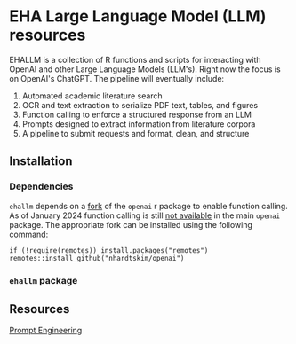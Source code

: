 # EHA Large Language Model (LLM) resources
EHALLM is a collection of R functions and scripts for interacting with OpenAI and other Large Language Models (LLM's). Right now the focus is on OpenAI's ChatGPT. The pipeline will eventually include:
1. Automated academic literature search
2. OCR and text extraction to serialize PDF text, tables, and figures
3. Function calling to enforce a structured response from an LLM
4. Prompts designed to extract information from literature corpora
5. A pipeline to submit requests and format, clean, and structure

## Installation

### Dependencies

`ehallm` depends on a [fork](https://github.com/nhardtskim/openai) of the `openai` r package to enable function calling. As of January 2024 function calling is still [not available](https://github.com/irudnyts/openai/pull/47) in the main `openai` package. The appropriate fork can be installed using the following command:

```
if (!require(remotes)) install.packages("remotes")
remotes::install_github("nhardtskim/openai")
```

### `ehallm` package

## Resources
[Prompt Engineering](https://www.promptingguide.ai/introduction/settings)
